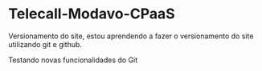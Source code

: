 # Telecall-Modavo-CPaaS
 Versionamento do site, estou aprendendo a fazer o versionamento do site utilizando git e github.

Testando novas funcionalidades do Git